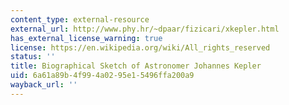 ```yaml
---
content_type: external-resource
external_url: http://www.phy.hr/~dpaar/fizicari/xkepler.html
has_external_license_warning: true
license: https://en.wikipedia.org/wiki/All_rights_reserved
status: ''
title: Biographical Sketch of Astronomer Johannes Kepler
uid: 6a61a89b-4f99-4a02-95e1-5496ffa200a9
wayback_url: ''
---
```

